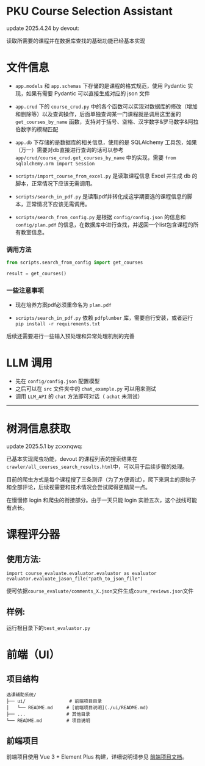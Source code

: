 # PKU Course Selection Assistant

update 2025.4.24 by devout:

读取所需要的课程并在数据库查找的基础功能已经基本实现

# 文件信息

- `app.models` 和 `app.schemas` 下存储的是课程的格式规范，使用 Pydantic 实现，如果有需要 Pydantic 可以直接生成对应的 json 文件

- `app.crud` 下的 `course_crud.py` 中的各个函数可以实现对数据库的修改（增加和删除等）以及查询操作，后面单独查询某一门课程就是调用这里面的 `get_courses_by_name` 函数，支持对于括号、空格、汉字数字&罗马数字&阿拉伯数字的模糊匹配

- `app.db` 下存储的是数据库的相关信息，使用的是 SQLAlchemy 工具包，如果（万一）需要对db直接进行查询的话可以参考 `app/crud/course_crud.get_courses_by_name` 中的实现，需要 `from sqlalchemy.orm import Session`

- `scripts/import_course_from_excel.py` 是读取课程信息 Excel 并生成 db 的脚本，正常情况下应该无需调用。

- `scripts/search_in_pdf.py` 是读取pdf并转化成这学期要选的课程信息的脚本，正常情况下应该无需调用。

- `scripts/search_from_config.py` 是根据 `config/config.json` 的信息和 `config/plan.pdf` 的信息，在数据库中进行查找，并返回一个list包含课程的所有教室信息。

### 调用方法

```python
from scripts.search_from_config import get_courses

result = get_courses()
```

### 一些注意事项

- 现在培养方案pdf必须重命名为 `plan.pdf`

- `scripts/search_in_pdf.py` 依赖 `pdfplumber` 库，需要自行安装，或者运行 `pip install -r requirements.txt`

后续还需要进行一些输入预处理和异常处理机制的完善

# LLM 调用

- 先在 `config/config.json` 配置模型
- 之后可以在 `src` 文件夹中的 `chat_example.py` 可以用来测试
- 调用 `LLM_API` 的 `chat` 方法即可对话（ `achat` 未测试）

-------

# 树洞信息获取

update 2025.5.1 by zcxxnqwq:

已基本实现爬虫功能，devout 的课程列表的搜索结果在 `crawler/all_courses_search_results.html`中，可以用于后续步骤的处理。

目前的爬虫方式是每个课程搜了三条测评（为了方便调试），爬下来洞主的原帖子和全部评论，后续视需要和技术情况会尝试爬得更精简一点。

在慢慢修 login 和爬虫的衔接部分。由于一天只能 login 实验五次，这个战线可能有点长。

# 课程评分器

## 使用方法:
`import course_evaluate.evaluator.evaluator as evaluator` 
`evaluator.evaluate_jason_file("path_to_json_file")`

便可依据`course_evaluate/comments_X.json`文件生成`coure_reviews.json`文件
## 样例:
运行根目录下的`test_evaluator.py`


# 前端（UI）

## 项目结构
```
选课辅助系统/
├── ui/                # 前端项目目录
│   └── README.md     # [前端项目说明](./ui/README.md)
├── ...               # 其他目录
└── README.md         # 项目说明
```

## 前端项目
前端项目使用 Vue 3 + Element Plus 构建，详细说明请参见 [前端项目文档](./ui/README.md)。